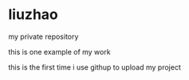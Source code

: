 # liuzhao
my private repository

this is one example of my work

this is the first time i use githup to upload my project



